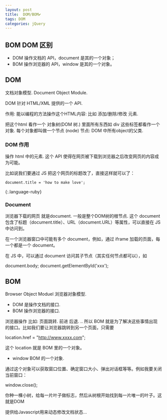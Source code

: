 ```yaml
---
layout: post
title:  DOM/BOM✔︎
tags: DOM
categories: jQuery
---
```


## BOM DOM 区别
- DOM 操作文档的 API，document 是其的一个对象；
- BOM 操作浏览器的 API，window 是其的一个对象。


## DOM 
文档对象模型. Document Object Module. 

DOM 针对 HTML/XML 提供的一个 API.

作用: 能以编程的方法操作这个HTML内容:
比如  添加/删除/修改 元素.

把这个html 看作一个 对象树(DOM 树.)
里面所有东西如 div 这些标签都看作一个对象.
每个对象都叫做一个节点 (node)
节点:  DOM 中所有object的父类.


### DOM 作用
操作 html 中的元素.
这个 API 使得在网页被下载到浏览器之后改变网页的内容成为可能。


比如说我们要通过 JS 把这个网页的标题改了，直接这样就可以了：

~~~
document.title = 'how to make love';
~~~
{:.language-ruby}


### Document
浏览器下载的网页 就是document.
一般是整个DOM树的根节点.
这个 document 包含了标题（document.title）、URL（document.URL）等属性，可以直接在 JS 中访问到。


在一个浏览器窗口中可能有多个 document，例如，通过 iframe 加载的页面，每一个都是一个 document。


在 JS 中，可以通过 document 访问其子节点（其实任何节点都可以），如

document.body;
document.getElementById('xxx');






## BOM
Browser Object Moduel 浏览器对象模型.

- DOM 是操作文档的接口.
- BOM 操作浏览器的接口.

浏览器操作 比如: 
页面跳转. 前进 后退. ..
所以 BOM 就是为了解决这些事情出现的接口。比如我们要让浏览器跳转到另一个页面，只需要

location.href = "http://www.xxxx.com";

这个 location 就是 BOM 里的一个对象。

- window
BOM 的一个对象. 

通过这个对象可以获取窗口位置、确定窗口大小、弹出对话框等等。例如我要关闭当前窗口：

window.close();


你种一棵小树，给每一片叶子做标志，然后从树根开始找到每一片唯一的叶子。这就是DOM



提供给Javascript用来动态修改文档状态…





